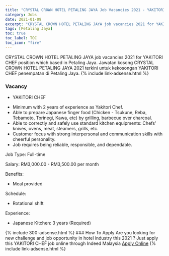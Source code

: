 ```yaml
---
title: "CRYSTAL CROWN HOTEL PETALING JAYA Job Vacancies 2021 - YAKITORI CHEF" 
category: Jobs 
date: 2021-01-09 
excerpt: "CRYSTAL CROWN HOTEL PETALING JAYA job vacancies 2021 for YAKITORI CHEF position which based in Petaling Jaya. Jawatan kosong CRYSTAL CROWN HOTEL PETALING JAYA 2021 terkini untuk kekosongan YAKITORI CHEF penempatan di Petaling Jaya" 
tags: [Petaling Jaya] 
toc: true 
toc_label: TOC 
toc_icon: "fire" 
--- 
```


CRYSTAL CROWN HOTEL PETALING JAYA job vacancies 2021 for YAKITORI CHEF position which based in Petaling Jaya. Jawatan kosong CRYSTAL CROWN HOTEL PETALING JAYA 2021 terkini untuk kekosongan YAKITORI CHEF penempatan di Petaling Jaya. 
{% include link-adsense.html %} 
### Vacancy 
- YAKITORI CHEF 
<div><ul><li>Minimum with 2 years of experience as Yakitori Chef.</li><li>Able to prepare Japanese finger food (Chicken - Tsukune, Reba, Tebamoto, Torinegi, Kawa, etc) by grilling, barbecue over charcoal.</li><li>Able to correctly and safely use standard kitchen equipments: Chefs' knives, ovens, meat, steamers, grills, etc.</li><li>Customer focus with strong interpersonal and communication skills with cheerful personality.</li><li>Job requires being reliable, responsible, and dependable.</li></ul><p>Job Type: Full-time</p><p>Salary: RM3,000.00 - RM3,500.00 per month</p><p>Benefits:</p><ul><li>Meal provided</li></ul><p>Schedule:</p><ul><li>Rotational shift</li></ul><p>Experience:</p><ul><li>Japanese Kitchen: 3 years (Required)</li></ul></div> 
{% include 300-adsense.html %} 
### How To Apply 
Are you looking for new challenge and job opportunity in hotel industry this 2021 ?
Just apply this YAKITORI CHEF job online through Indeed Malaysia 
<a href="https://malaysia.indeed.com/viewjob?jk=891078c1580e426c" class="btn btn--info" target="_blank" rel="nofollow noopenner">Apply Online</a> 
{% include link-adsense.html %} 